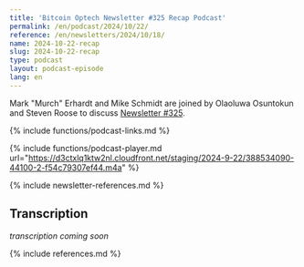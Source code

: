 ```yaml
---
title: 'Bitcoin Optech Newsletter #325 Recap Podcast'
permalink: /en/podcast/2024/10/22/
reference: /en/newsletters/2024/10/18/
name: 2024-10-22-recap
slug: 2024-10-22-recap
type: podcast
layout: podcast-episode
lang: en
---
```

Mark "Murch" Erhardt and Mike Schmidt are joined by Olaoluwa Osuntokun and Steven Roose to discuss
[Newsletter #325]({{page.reference}}).

{% include functions/podcast-links.md %}

{% include functions/podcast-player.md url="https://d3ctxlq1ktw2nl.cloudfront.net/staging/2024-9-22/388534090-44100-2-f54c79307ef44.m4a" %}

{% include newsletter-references.md %}

## Transcription

_transcription coming soon_

{% include references.md %}
